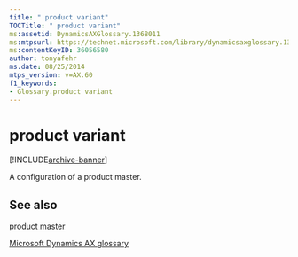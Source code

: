 ```yaml
---
title: " product variant"
TOCTitle: " product variant"
ms:assetid: DynamicsAXGlossary.1368011
ms:mtpsurl: https://technet.microsoft.com/library/dynamicsaxglossary.1368011(v=AX.60)
ms:contentKeyID: 36056580
author: tonyafehr
ms.date: 08/25/2014
mtps_version: v=AX.60
f1_keywords:
- Glossary.product variant
---
```


# product variant


[!INCLUDE[archive-banner](includes/archive-banner.md)]

A configuration of a product master.

## See also

[product master](product-master.md)

[Microsoft Dynamics AX glossary](glossary/microsoft-dynamics-ax-glossary.md)

  


